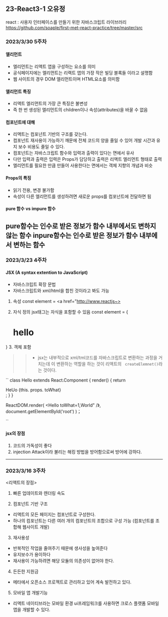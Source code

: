 ## 23-React3-1 오유정

react : 사용자 인터페이스를 만들기 위한 자바스크립트 라이브러리
https://github.com/soaple/first-met-react-practice/tree/master/src

### 2023/3/30 5주차

#### 엘리먼트

- 엘리먼트는 리액트 앱을 구성하는 요소를 의미
- 공식페이지에는 엘리먼트는 리랙트 앱의 가장 작은 빌딩 블록들 이라고 설명함
- 웹 사이트의 경우 DOM 엘리먼트이며 HTML요소를 의미함

#### 앨리먼트 특징

- 리액트 엘리먼트의 가장 큰 특징은 불변성
- 즉 한 번 생성된 엘리먼트의 children이나 속성(attributes)을 바꿀 수 없음

#### 컴포넌트에 대해
- 리액트는 컴포넌트 기반의 구조를 갖는다.
- 컴포넌트 재사용이 가능하기 깨문에 전체 코드의 양을 줄일 수 있어 개발 시간과 유지 보수 비용도 줄일 수 있다.
- 컴포넌트는 자바스크립트 함수와 입력과 출력이 있다는 면에서 유사
- 다만 입력과 출력은 입력은 Props가 담당하고 출력은 리액트 엘리먼트 형태로 출력
- 엘리먼트를 필요한 만큼 만들어 사용한다는 면에서는 객체 지향의 개념과 비슷

#### Props의 특징
- 읽기 전용, 변경 불가함
- 속성이 다른 엘리먼트를 생성하려면 새로운 props를 컴포넌트에 전달하면 됨

#### pure 함수 vs impure 함수
  pure함수는 인수로 받은 정보가 함수 내부에서도 변하지 않는 함수
  inpure함수는 인수로 받은 정보가 함수 내부에서 변하는 함수
--------------------------------------------------------------------

###  2023/3/23 4주차 

#### JSX (A syntax extention to JavaScript) 
- 자바스크립트 확장 문법
- 자바스크립트와 xml/html을 합친 것이라고 봐도 가능
1. 속성 
  const element = <a href="http://www.reactjs~></a>

2. 자식 정의
jsx태그는 자식을 포함할 수 있음
  const element = {
    <div>
      <h1>hello</h1>
    </div>
  }
  3. 객체 포함

>> * jsx는 내부적으로 xml/tml코드를 자바스크립트로 변환하는 과정을 거치는데 이 변환하는 역할을 하는 것이 리액트의 `` createElemnet()``라는 것이다.

``
class Hello extends React.Component {
  render() {
    return <div>HeUo {this. props. toWhat}</div>;
    }
 }

 ReactDOM.render(
  <Hello toWhat=1,World" /》,
  document.getElementById('root')
 )；

``
   

#### jsx의 장점
1. 코드의 가독성이 좋다
2. injection Attack이라 불리는 해킹 방법을 방어함으로써 방어에 강하다.

----------------------------------------------------------------

### 2023/3/16 3주차

<리액트의 장점>

1. 빠른 업데이트와 렌더링 속도

2. 컴포넌트 기반 구조

- 리액트의 모든 페이지는 컴포넌트로 구성한다.
- 하나의 컴포넌트는 다른 여러 개의 컴포넌트의 조합으로 구성 가능
  (컴포넌트를 조합해 웹사이트 개발)

3.  재사용성

- 반복적인 작업을 줄여주기 때문에 생사성을 높여준다
- 유지보수가 용이하다
- 재사용이 가능하려면 해당 모듈의 의존성이 없어야 한다.

4. 든든한 지원금

- 메타에서 오픈소스 프로젝트로 관리하고 있어 계속 발전하고 있다.

5. 모바일 앱 개발기능

- 리액트 네이티브라는 모바일 환경 ui프레임워크를 사용하면 크로스 플랫폼 모바일 앱을 개발할 수 있다.





